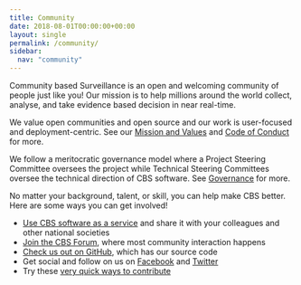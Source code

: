```yaml
---
title: Community
date: 2018-08-01T00:00:00+00:00
layout: single
permalink: /community/
sidebar:
  nav: "community"
---
```


Community based Surveillance is an open and welcoming community of people just like you! Our mission is to help millions around the world collect, analyse, and take evidence based decision in near real-time.

We value open communities and open source and our work is user-focused and deployment-centric. See our [Mission and Values](https://github.com/ifrcgo/cbs/governance/blob/master/MISSION-AND-VALUES.md) and [Code of Conduct](https://github.com/ifrcgo/cbs/governance/blob/master/CODE-OF-CONDUCT.md) for more.

We follow a meritocratic governance model where a Project Steering Committee oversees the project while Technical Steering Committees oversee the technical direction of CBS software. See [Governance](/community/governance) for more.

No matter your background, talent, or skill, you can help make CBS better. Here are some ways you can get involved!

 - [Use CBS software as a service](/software) and share it with your colleagues and other national societies
 - [Join the CBS Forum](https://forum.cbsrc.org), where most community interaction happens
 - [Check us out on GitHub](https://github.com/ifrcgo/cbs), which has our source code
 - Get social and follow on us on [Facebook](https://www.facebook.com/cbs) and [Twitter](https://twitter.com/cbs)
 - Try these [very quick ways to contribute](https://forum.cbsrc.org/quick-ways-to-contribute/)
